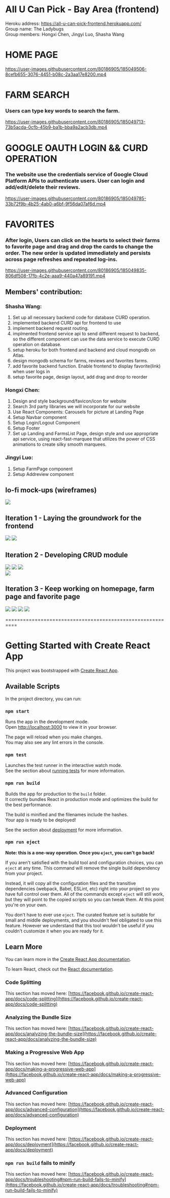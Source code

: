 # All U Can Pick - Bay Area (frontend) <br />
Heroku address: https://all-u-can-pick-frontend.herokuapp.com/  <br />
Group name: The Ladybugs <br />
Group members: Hongxi Chen, Jingyi Luo, Shasha Wang <br />
# HOME PAGE

https://user-images.githubusercontent.com/80186905/185049506-8cefb655-3076-4451-b08c-2a3aa17e8200.mp4

# FARM SEARCH
### Users can type key words to search the farm.

https://user-images.githubusercontent.com/80186905/185049713-73b5acda-0cfb-45b9-ba1b-bba9a2acb3db.mp4

# GOOGLE OAUTH LOGIN && CURD OPERATION
### The website use the credentials service of Google Cloud Platform APIs to authenticate users. User can login and add/edit/delete their reviews.


https://user-images.githubusercontent.com/80186905/185049785-33b72f9b-4b25-4ab0-a6bf-9f56da07af6d.mp4

# FAVORITES
### After login, Users can click on the hearts to select their farms to favorite page and drag and drop the cards to change the order. The new order is updated immediately and persists across page refreshes and repeated log-ins.


https://user-images.githubusercontent.com/80186905/185049835-806df508-17fb-4c2e-aaa9-440a47a89191.mp4

## Members' contribution:<br />
### Shasha Wang: 
1. Set up all necessary backend code for database CURD operation. 
2. implemented backend CURD api for frontend to use
3. implement backend request routing.
4. implmented frontend service api to send different request to backend, so the different component can use the data service to execute CURD operation on database.
5. setup heroku for both frontend and backend and cloud mongodb on Atlas. 
6. design mongodb schema for farms, reviews and favorites farms.
7. add favorite backend function. Enable frontend to display favorite(link) when user logs in  
8. setup favorite page, design layout, add drag and drop to reorder <br />

### Hongxi Chen:
1.	Design and style background/favicon/icon for website
2.  Search 3rd party libraries we will incorporate for our website
3.  Use React Components: Carousels for picture at Landing Page
4.	Setup Navbar component
5.	Setup Login/Logout Component
6.  Setup Footer
7.	Set up Landing and FarmsList Page, design style and use appropriate api service, using react-fast-marquee that utilizes the power of CSS animations to create silky smooth marquees. <br />

### Jingyi Luo:
1.	Setup FarmPage component
2.	Setup Addreview component

## lo-fi mock-ups (wireframes) 
![](readmeSource/framework.png)
## Iteration 1 - Laying the groundwork for the frontend
![](readmeSource/landingPage-1.png)
![](readmeSource/farmlist-1.png)
## Iteration 2 - Developing CRUD module
![](readmeSource/landingPage-2.png)
![](readmeSource/landingPage-3.png)
![](readmeSource/farmlist-2.png)   
![](readmeSource/FarmPage.png)
## Iteration 3 - Keep working on homepage, farm page and favorite page
![](readmeSource/landingPage-4.png)
![](readmeSource/farmlist-3.png)
![](readmeSource/favorite.png) 
![](readmeSource/FarmPage.png)  
                                                  






==========================================================
# Getting Started with Create React App

This project was bootstrapped with [Create React App](https://github.com/facebook/create-react-app).

## Available Scripts

In the project directory, you can run:

### `npm start`

Runs the app in the development mode.\
Open [http://localhost:3000](http://localhost:3000) to view it in your browser.

The page will reload when you make changes.\
You may also see any lint errors in the console.

### `npm test`

Launches the test runner in the interactive watch mode.\
See the section about [running tests](https://facebook.github.io/create-react-app/docs/running-tests) for more information.

### `npm run build`

Builds the app for production to the `build` folder.\
It correctly bundles React in production mode and optimizes the build for the best performance.

The build is minified and the filenames include the hashes.\
Your app is ready to be deployed!

See the section about [deployment](https://facebook.github.io/create-react-app/docs/deployment) for more information.

### `npm run eject`

**Note: this is a one-way operation. Once you `eject`, you can't go back!**

If you aren't satisfied with the build tool and configuration choices, you can `eject` at any time. This command will remove the single build dependency from your project.

Instead, it will copy all the configuration files and the transitive dependencies (webpack, Babel, ESLint, etc) right into your project so you have full control over them. All of the commands except `eject` will still work, but they will point to the copied scripts so you can tweak them. At this point you're on your own.

You don't have to ever use `eject`. The curated feature set is suitable for small and middle deployments, and you shouldn't feel obligated to use this feature. However we understand that this tool wouldn't be useful if you couldn't customize it when you are ready for it.

## Learn More

You can learn more in the [Create React App documentation](https://facebook.github.io/create-react-app/docs/getting-started).

To learn React, check out the [React documentation](https://reactjs.org/).

### Code Splitting

This section has moved here: [https://facebook.github.io/create-react-app/docs/code-splitting](https://facebook.github.io/create-react-app/docs/code-splitting)

### Analyzing the Bundle Size

This section has moved here: [https://facebook.github.io/create-react-app/docs/analyzing-the-bundle-size](https://facebook.github.io/create-react-app/docs/analyzing-the-bundle-size)

### Making a Progressive Web App

This section has moved here: [https://facebook.github.io/create-react-app/docs/making-a-progressive-web-app](https://facebook.github.io/create-react-app/docs/making-a-progressive-web-app)

### Advanced Configuration

This section has moved here: [https://facebook.github.io/create-react-app/docs/advanced-configuration](https://facebook.github.io/create-react-app/docs/advanced-configuration)

### Deployment

This section has moved here: [https://facebook.github.io/create-react-app/docs/deployment](https://facebook.github.io/create-react-app/docs/deployment)

### `npm run build` fails to minify

This section has moved here: [https://facebook.github.io/create-react-app/docs/troubleshooting#npm-run-build-fails-to-minify](https://facebook.github.io/create-react-app/docs/troubleshooting#npm-run-build-fails-to-minify)
